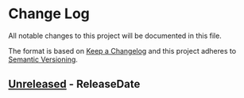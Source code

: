 # Change Log
All notable changes to this project will be documented in this file.

The format is based on [Keep a Changelog](http://keepachangelog.com/)
and this project adheres to [Semantic Versioning](http://semver.org/).

<!-- next-header -->
## [Unreleased] - ReleaseDate


<!-- next-url -->
[Unreleased]: https://github.com/assert-rs/predicates-rs/compare/v0.1.5...HEAD
